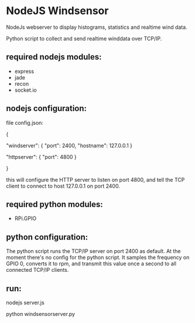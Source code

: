 NodeJS Windsensor
========
NodeJs webserver to display histograms, statistics and realtime wind data.

Python script to collect and send realtime winddata over TCP/IP.

required nodejs modules:
--------------
* express
* jade
* recon
* socket.io

nodejs configuration:
-------------
file config.json:

{

  "windserver": {
    "port": 2400,
    "hostname": 127.0.0.1
  }
  
  "httpserver": {
    "port": 4800
  }
  
}

this will configure the HTTP server to listen on port 4800, and tell the TCP client to connect to host 127.0.0.1 on port 2400.

required python modules:
----------------
* RPi.GPIO

python configuration:
-------------------
The python script runs the TCP/IP server on port 2400 as default. At the moment there's no config for the python script.
It samples the frequency on GPIO 0, converts it to rpm, and transmit this value once a second to all connected TCP/IP clients.

run:
----------------
nodejs server.js

python windsensorserver.py
